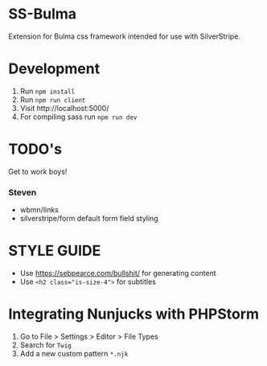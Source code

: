 # SS-Bulma
Extension for Bulma css framework intended for use with SilverStripe.

# Development
1. Run `npm install`
2. Run `npm run client`
3. Visit http://localhost:5000/
4. For compiling sass run `npm run dev`

# TODO's
Get to work boys!

### Steven
* wbmn/links
* silverstripe/form default form field styling

# STYLE GUIDE
* Use https://sebpearce.com/bullshit/ for generating content
* Use `<h2 class="is-size-4">` for subtitles

# Integrating Nunjucks with PHPStorm
1. Go to File > Settings > Editor > File Types
2. Search for `Twig`
3. Add a new custom pattern `*.njk`
